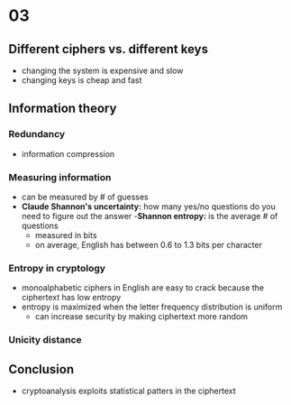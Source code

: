 # 03

## Different ciphers vs. different keys
- changing the system is expensive and slow
- changing keys is cheap and fast

## Information theory

### Redundancy
- information compression

### Measuring information
- can be measured by # of guesses
- **Claude Shannon's uncertainty:** how many yes/no questions do you need to figure out the answer
-**Shannon entropy:** is the average # of questions 
    - measured in bits
    - on average, English has between 0.6 to 1.3 bits per character

### Entropy in cryptology
- monoalphabetic ciphers in English are easy to crack because the ciphertext has low entropy
- entropy is maximized when the letter frequency distribution is uniform
    - can increase security by making ciphertext more random

### Unicity distance

## Conclusion
- cryptoanalysis exploits statistical patters in the ciphertext
